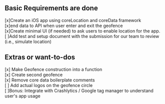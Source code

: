## Basic Requirements are done
[x]Create an iOS app using coreLocation and coreData framework  
[x]end data to API when user enter and exit the geofence  
[x]Create minimal UI (if needed) to ask users to enable location for the app.  
[ ]Add test and setup document with the submission for our team to review (i.e., simulate location)  


## Extras or want-to-dos
[x] Make Geofence construction into a function  
[x] Create second geofence  
[x] Remove core data boilerplate comments  
[ ] Add actual logos on the geofence circle  
[ ]Bonus: Integrate with Crashlytics / Google tag manager to understand user's app usage  